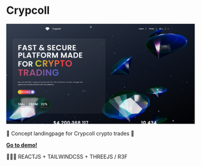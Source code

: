 # Crypcoll 

<img src='preview.png' />

💸 Concept landingpage for Crypcoll crypto trades 💱 
<br/>

<b><a href='https://sage-beignet-1e7e8a.netlify.app/'>Go to demo! </a></b>

🤹🏻‍♂️ REACTJS + TAILWINDCSS + THREEJS / R3F

